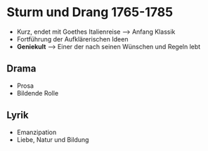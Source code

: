# Sturm und Drang 1765-1785

-   Kurz, endet mit Goethes Italienreise --> Anfang Klassik
-   Fortführung der Aufklärerischen Ideen
-   __Geniekult__ --> Einer der nach seinen Wünschen und Regeln lebt

## Drama
-   Prosa
-   Bildende Rolle

## Lyrik
-   Emanzipation
-   Liebe, Natur und Bildung